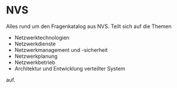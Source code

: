 # NVS

Alles rund um den Fragenkatalog aus NVS. Teilt sich auf die Themen

- Netzwerktechnologien
- Netzwerkdienste
- Netzwerkmanagement und -sicherheit
- Netzwerkplanung
- Netzwerkbetrieb
- Architektur und Entwicklung verteilter System

auf. 
